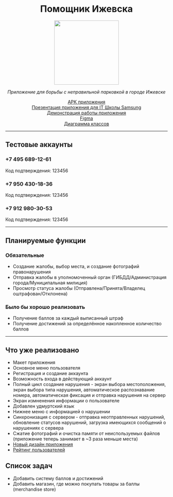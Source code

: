# <div align="center"> Помощник Ижевска </div>

<p align="center">
  <img src="https://sun9-38.userapi.com/impg/sW4LzyhHVXv5oGf8bwDxjD82tiULHQNMPmm3fA/1ofHbmg80DI.jpg?size=512x512&quality=96&sign=17ba047ca3457a334270d5499742672b&type=album" width="200" />
</p>

*<div align="center"> Приложение для борьбы с неправильной парковкой в городе Ижевске </div>*

[<div align="center">APK приложения</div>](https://drive.google.com/file/d/1ju0or4dnrqf2SEAjhGpX-zuIPkGr1j45/view?usp=sharing)
[<div align="center">Презентация приложения для IT Школы Samsung</div>](https://github.com/KapustaKosta/IzhHelper/blob/master/Помощник%20Ижевска%20Samsung.pptx)
[<div align="center">Демонстрация работы приложения</div>](https://drive.google.com/file/d/1oIcnMSg8ZGypc_U8-k5fMiEEw6nHN75M/view?usp=sharing)
[<div align="center">Figma</div>](https://www.figma.com/file/I29B3JGJcYMTeyfpCSZ4Da/IzhHelper?node-id=0%3A1)
[<div align="center">Диаграмма классов</div>](https://drive.google.com/file/d/161sWs5Eu2-df3yCDbin1Sa3-cj1lLUdH/view?usp=sharing)

___

## Тестовые аккаунты

### +7 495 689-12-61
Код подтверждения: 123456

### +7 950 430-18-36
Код подтверждения: 123456

### +7 912 980-30-53
Код подтверждения: 123456
___

## Планируемые функции
### Обязательные
* Создание жалобы, выбор места, и создание фотографий правонарушения
* Отправка жалобы в уполномоченный орган (ГИБДД/Администрация города/Муниципальная милиция)
* Просмотр статуса жалобы (Отправлена/Принята/Владелец оштрафован/Отклонена)

### Было бы хорошо реализовать
* Получение баллов за каждый выписанный штраф 
* Получение достижений за определённое накопленное количество баллов

___

## Что уже реализовано
* Макет приложения
* Основное меню пользователя
* Регистрация и создание аккаунта
* Возможность входа в действующий аккаунт
* Полный цикл создание нарушения - экран выбора местоположения, экран выбора типа нарушения, автоматическое распознавание номера, автоматическая фиксация и отправка нарушения на сервер
* Экран измненения информации о пользователе
* Добавлен удмуртский язык
* Нижнее меню с информацией о нарушении
* Синхронизация с сервером - отправка неотправленных нарушений, обновление статусов нарушений, загрузка имеющихся сообщений о нарушениях с сервера
* Сжатие фотографий и очистка памяти от неиспользуемых файлов (приложение теперь занимает в ~3 раза меньше места)
* [<div>Новый дизайн приложения</div>](https://drive.google.com/drive/folders/1RObLL1EtqodX2ueT-8fqtKBA6dPaK9Qt?usp=sharing)
* [<div>Рейтинг пользователей</div>](https://drive.google.com/file/d/1zLD9WutVIOz9Rh0T0C_3zXq5H8oxu7dT/view?usp=sharing)



## Список задач
* Добавить систему баллов и достижений
* Добавить магазин, где можно покупать товары за баллы (merchandise store)
